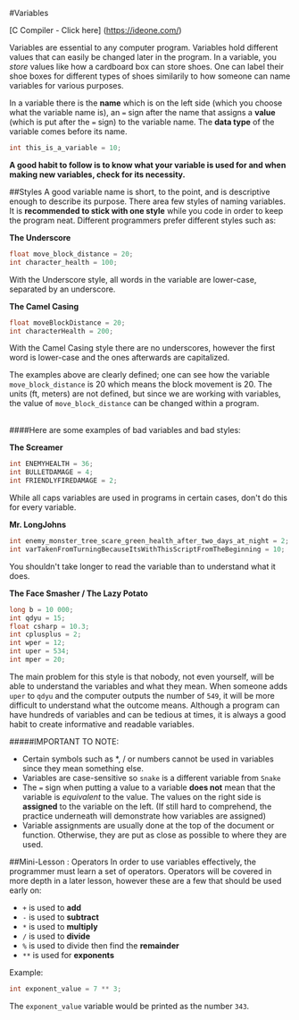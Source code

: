 #Variables

[C Compiler - Click here] (https://ideone.com/)

Variables are essential to any computer program. Variables hold different values that can easily be changed later in the program. In a variable, you _store_ values like how a cardboard box can store shoes. One can label their shoe boxes for different types of shoes similarily to how someone can name variables for various purposes.

In a variable there is the __name__ which is on the left side (which you choose what the variable name is), an ```=``` sign after the name that assigns a __value__ (which is put after the ```=``` sign) to the variable name. The __data type__ of the variable comes before its name.

```c
int this_is_a_variable = 10;
```

__A good habit to follow is to know what your variable is used for and when making new variables, check for its necessity.__

##Styles
A good variable name is short, to the point, and is descriptive enough to describe its purpose. There area few styles of naming variables. It is __recommended to stick with one style__ while you code in order to keep the program neat.
Different programmers prefer different styles such as:

__The Underscore__
```c
float move_block_distance = 20;
int character_health = 100;
```
With the Underscore style, all words in the variable are lower-case, separated by an underscore.

__The Camel Casing__
```c
float moveBlockDistance = 20;
int characterHealth = 200;
```
With the Camel Casing style there are no underscores, however the first word is lower-case and the ones afterwards are capitalized.

The examples above are clearly defined; one can see how the variable ```move_block_distance``` is 20 which means the block movement is 20. The units (ft, meters) are not defined, but since we are working with variables, the value of ```move_block_distance``` can be changed within a program.
<br><br>

####Here are some examples of bad variables and bad styles:

__The Screamer__
```c
int ENEMYHEALTH = 36;
int BULLETDAMAGE = 4;
int FRIENDLYFIREDAMAGE = 2;
```
While all caps variables are used in programs in certain cases, don't do this for every variable.

__Mr. LongJohns__
```c
int enemy_monster_tree_scare_green_health_after_two_days_at_night = 2;
int varTakenFromTurningBecauseItsWithThisScriptFromTheBeginning = 10;
```
You shouldn't take longer to read the variable than to understand what it does.

__The Face Smasher / The Lazy Potato__
```c
long b = 10 000;
int qdyu = 15;
float csharp = 10.3;
int cplusplus = 2;
int wper = 12;
int uper = 534;
int mper = 20;
```
The main problem for this style is that nobody, not even yourself, will be able to understand the variables and what they mean. When someone adds ```uper``` to ```qdyu``` and the computer outputs the number of ```549```, it will be more difficult to understand what the outcome means. Although a program can have hundreds of variables and can be tedious at times, it is always a good habit to create informative and readable variables.

#####IMPORTANT TO NOTE: 
* Certain symbols such as *, / or numbers cannot be used in variables since they mean something else.
* Variables are case-sensitive so ```snake``` is a different variable from ```Snake```
* The ```=``` sign when putting a value to a variable __does not__ mean that the variable is _equivalent_ to the value. The values on the right side is __assigned__ to the variable on the left. (If still hard to comprehend, the practice underneath will demonstrate how variables are assigned)
* Variable assignments are usually done at the top of the document or function. Otherwise, they are put as close as possible to where they are used.

##Mini-Lesson : Operators
In order to use variables effectively, the programmer must learn a set of operators. Operators will be covered in more depth in a later lesson, however these are a few that should be used early on:
* ```+``` is used to __add__
* ```-``` is used to __subtract__
* ```*``` is used to __multiply__
* ```/``` is used to __divide__
* ```%``` is used to divide then find the __remainder__
* ```**``` is used for __exponents__

Example:
```c
int exponent_value = 7 ** 3;
```
The ```exponent_value``` variable would be printed as the number ```343```.
